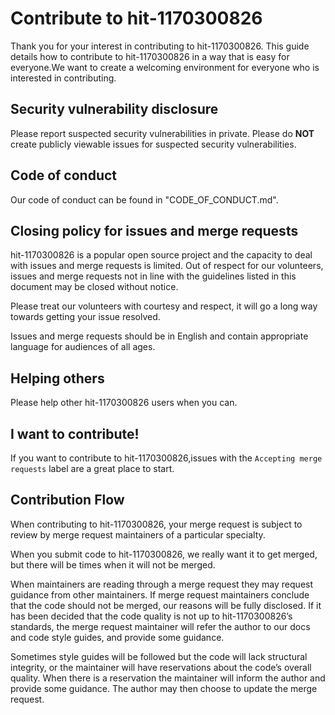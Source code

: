 # Contribute to hit-1170300826

Thank you for your interest in contributing to hit-1170300826. This guide details how to contribute to hit-1170300826 in a way that is easy for everyone.We want to create a welcoming environment for everyone who is interested in contributing. 

## Security vulnerability disclosure

Please report suspected security vulnerabilities in private.
Please do **NOT** create publicly viewable issues for suspected security vulnerabilities.

## Code of conduct

Our code of conduct can be found in "CODE_OF_CONDUCT.md".


## Closing policy for issues and merge requests

hit-1170300826 is a popular open source project and the capacity to deal with issues and merge requests is limited. Out of respect for our volunteers, issues and merge requests not in line with the guidelines listed in this document may be closed without notice.

Please treat our volunteers with courtesy and respect, it will go a long way towards getting your issue resolved.

Issues and merge requests should be in English and contain appropriate language for audiences of all ages.


## Helping others

Please help other hit-1170300826 users when you can.

## I want to contribute!

If you want to contribute to hit-1170300826,issues with the `Accepting merge requests` label  are a great place to start.

## Contribution Flow

When contributing to hit-1170300826, your merge request is subject to review by merge request maintainers of a particular specialty.

When you submit code to hit-1170300826, we really want it to get merged, but there will be times when it will not be merged.

When maintainers are reading through a merge request they may request guidance from other maintainers. If merge request maintainers conclude that the code should not be merged, our reasons will be fully disclosed. If it has been decided that the code quality is not up to hit-1170300826’s standards, the merge request maintainer will refer the author to our docs and code style guides, and provide some guidance.

Sometimes style guides will be followed but the code will lack structural integrity, or the maintainer will have reservations about the code’s overall quality. When there is a reservation the maintainer will inform the author and provide some guidance.  The author may then choose to update the merge request. 